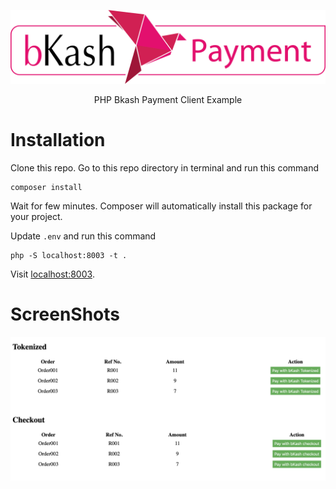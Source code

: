 <p align="center"><a href="https://github.com/Shipu/bkash-example" target="_blank"><img src="./bkash_payment_logo.png"></a></p>
<p align="center">
    PHP Bkash Payment Client Example
</p>

# Installation

Clone this repo. Go to this repo directory in terminal and run this command

```shell
composer install
```

Wait for few minutes. Composer will automatically install this package for your project.

Update `.env` and run this command

```shell
php -S localhost:8003 -t .
```

Visit [localhost:8003](http://localhost:8003).

# ScreenShots

<p><img src="./bkash_example-demo.png"></p>

